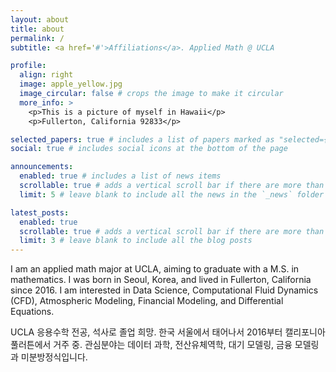 ```yaml
---
layout: about
title: about
permalink: /
subtitle: <a href='#'>Affiliations</a>. Applied Math @ UCLA

profile:
  align: right
  image: apple_yellow.jpg
  image_circular: false # crops the image to make it circular
  more_info: >
    <p>This is a picture of myself in Hawaii</p>
    <p>Fullerton, California 92833</p>

selected_papers: true # includes a list of papers marked as "selected={true}"
social: true # includes social icons at the bottom of the page

announcements:
  enabled: true # includes a list of news items
  scrollable: true # adds a vertical scroll bar if there are more than 3 news items
  limit: 5 # leave blank to include all the news in the `_news` folder

latest_posts:
  enabled: true
  scrollable: true # adds a vertical scroll bar if there are more than 3 new posts items
  limit: 3 # leave blank to include all the blog posts
---
```


I am an applied math major at UCLA, aiming to graduate with a M.S. in mathematics. I was born in Seoul, Korea, and lived in Fullerton, California since 2016. I am interested in Data Science, Computational Fluid Dynamics (CFD), Atmospheric Modeling, Financial Modeling, and Differential Equations.  

UCLA 응용수학 전공, 석사로 졸업 희망. 한국 서울에서 태어나서 2016부터 캘리포니아 풀러튼에서 거주 중. 관심분야는 데이터 과학, 전산유체역학, 대기 모델링, 금융 모델링과 미분방정식입니다. 


